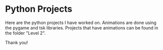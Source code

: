 # Python Projects

Here are the python projects I have worked on. Animations are done using the pygame and tsk libraries. Projects that have animations can be found in the folder "Level 2". 

Thank you!
